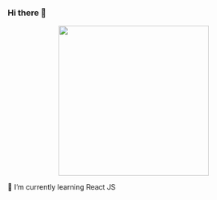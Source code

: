 ### Hi there 👋
<div id="header" align="center">
  <img src="https://media.giphy.com/media/scZPhLqaVOM1qG4lT9/giphy.gif?cid=ecf05e47a7mpne40q5i4oxfeuy19f59urehif2oa6m1gp1pi&ep=v1_gifs_search&rid=giphy.gif&ct=g" width="300"/>
</div>

 🌱 I’m currently learning React JS
